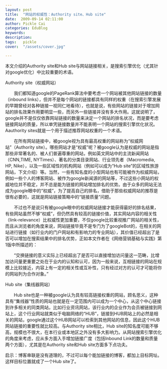 ```yaml
---
layout: post  
title:  "网站的权威性：Authority site、Hub site"
date:  2009-09-14 02:11:00
author: Pickle Cai  
categories: EduBlog  
keywords: 
description:   
tags:	pickle   
cover:  "/assets/cover.jpg"  

---
```


本文介绍的Authority site和Hub site与网站链接相关，是搜索引擎优化（尤其针对google优化）中比较重要的术语。 

Authority site（权威网站） 

　　我们都知道google的PageRank算法中要考虑一个网站被其他网站链接的数量（inbound links），但并不是每个网站的链接都具有同样的权重（在搜索引擎发展的早期曾经对各种链接一视同仁地看待），也就是说，有些网站的链接对于增加网站的排名效果作用要明显一些，而另外一些链接并没有多大作用。这就说明了，google并不是仅仅依靠网站链接的数量来决定一个网站的排名状况，而是要考虑链接网站的质量，所以单凭链接数量并不能表明一个网站的搜索引擎优化状况。Aauthority sites就是一个用于描述推荐网站权重的一个术语。



　　在所有网站链接中，被google视为具有最高权重的网站称为“权威网站”（Authority site）。哪些网站才是“权威”呢？被google认为是权威的网站是指那些非常著名的、被人们普遍尊重的网站，例如英文网站中的主流新闻网站（CNN,TIME, NYTimes）、著名的分类目录网站、行业领先者（Macromedia, HP, Nike），以及一些区域性的机构网站（例如可以成为“Hub site”的区域性旅游网站，下文介绍）等。当然，一些有知名度的小型网站也有可能被作为权威网站，例如一些个人的博客网站、被作为google新闻源的网站等，不过这些小网站的权威地位并不稳定，并不总是能为链接的网站增加排名的优势。由于众多的网站无法成为google眼中的“权威”，为了提高自己的排名，借助于那些权威网站的推荐是很有必要的，这就是网站链接策略中的“链接质量”问题。



　　不过也不是说只有被google眼中的权威网站链接才能获得最好的排名结果，有些网站虽然不够“权威”，但仍然具有较高的链接价值，其实网站内容的相关性（link-relevance）比权威性更加重要，不仅google比较重视推广网站的相关性，而且从浏览者的角度来说，网站链接毕竟不是专门为了googleBot的，在相关的网站进行链接（如行业内的门户网站和有影响力的专业网站），其价值已经超出了是否可以增加在搜索结果中的排名优势，正如本文作者在《网络营销基础与实践》第1版中所描述的：



　　“交换链接的意义实际上已经超出了是否可以直接增加访问量这一范畴，比增加访问量更重要之处在于业内的认知和认可，因为一般来说，互相链接的网站在规模上比较接近，内容上有一定的相关性或互补性，只有经过对方的认可才可能将你的网站列为合作对象。”



Hub site（集线器网站）



　　Hub site也是一种被google认为具有较高链接权重的网站，顾名思义，这种具有“集线器”性质的网站也就是在一定范围内可以成为一个中心，从这个中心链接到许多相关的同类网站，比如行业资讯网站，该行业内的企业作为会员被链接到网站上，这个行业网站就类似于电脑网络的“HUB”，链接到HUB网站上的必然是相关的网站，google通过这个HUB网站可以检索到其他网站的信息，因此这个HUB网站链接的重要性就比较高。与Authority site相比，Hub site的知名度可能不够高，规模也不很大，在本行业或本地区之外没有多大影响力。从网站搜索引擎优化的角度来考虑，应从多方面入手增加链接广度（包括Inbound Link的数量和质量两个方面），尤其是在Authority site和Hub site方面多下点功夫。





启示：博客串联是没有道理的，不过可以每个能加链接的博客，都加上目标网址。这样目标位置就成了一个Hub site了。



		    

